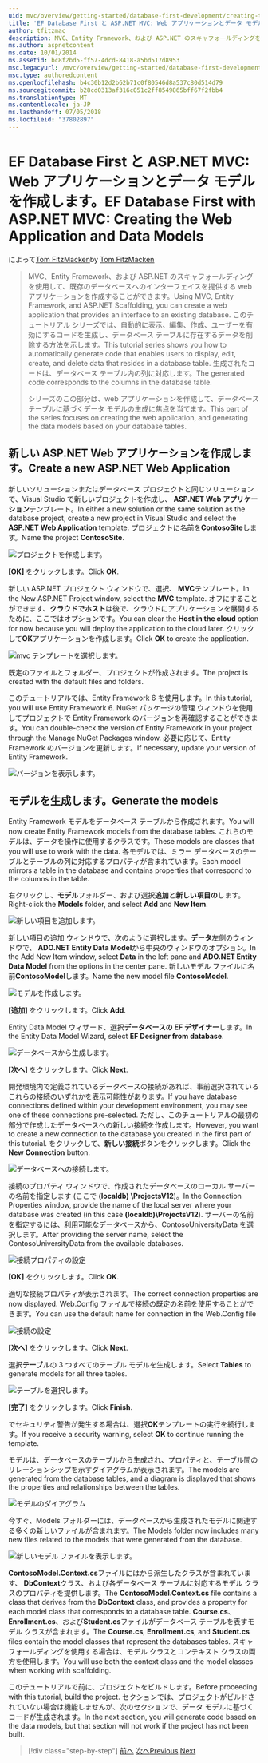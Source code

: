 ```yaml
---
uid: mvc/overview/getting-started/database-first-development/creating-the-web-application
title: 'EF Database First と ASP.NET MVC: Web アプリケーションとデータ モデルの作成 |Microsoft Docs'
author: tfitzmac
description: MVC、Entity Framework、および ASP.NET のスキャフォールディングを使用して、既存のデータベースへのインターフェイスを提供する web アプリケーションを作成することができます。 このチュートリアルの化しています.
ms.author: aspnetcontent
ms.date: 10/01/2014
ms.assetid: bc8f2bd5-ff57-4dcd-8418-a5bd517d8953
msc.legacyurl: /mvc/overview/getting-started/database-first-development/creating-the-web-application
msc.type: authoredcontent
ms.openlocfilehash: b4c30b12d2b62b71c0f80546d8a537c80d514d79
ms.sourcegitcommit: b28cd0313af316c051c2ff8549865bff67f2fbb4
ms.translationtype: MT
ms.contentlocale: ja-JP
ms.lasthandoff: 07/05/2018
ms.locfileid: "37802897"
---
```

<a name="ef-database-first-with-aspnet-mvc-creating-the-web-application-and-data-models"></a><span data-ttu-id="7348f-104">EF Database First と ASP.NET MVC: Web アプリケーションとデータ モデルを作成します。</span><span class="sxs-lookup"><span data-stu-id="7348f-104">EF Database First with ASP.NET MVC: Creating the Web Application and Data Models</span></span>
====================
<span data-ttu-id="7348f-105">によって[Tom FitzMacken](https://github.com/tfitzmac)</span><span class="sxs-lookup"><span data-stu-id="7348f-105">by [Tom FitzMacken](https://github.com/tfitzmac)</span></span>

> <span data-ttu-id="7348f-106">MVC、Entity Framework、および ASP.NET のスキャフォールディングを使用して、既存のデータベースへのインターフェイスを提供する web アプリケーションを作成することができます。</span><span class="sxs-lookup"><span data-stu-id="7348f-106">Using MVC, Entity Framework, and ASP.NET Scaffolding, you can create a web application that provides an interface to an existing database.</span></span> <span data-ttu-id="7348f-107">このチュートリアル シリーズでは、自動的に表示、編集、作成、ユーザーを有効にするコードを生成し、データベース テーブルに存在するデータを削除する方法を示します。</span><span class="sxs-lookup"><span data-stu-id="7348f-107">This tutorial series shows you how to automatically generate code that enables users to display, edit, create, and delete data that resides in a database table.</span></span> <span data-ttu-id="7348f-108">生成されたコードは、データベース テーブル内の列に対応します。</span><span class="sxs-lookup"><span data-stu-id="7348f-108">The generated code corresponds to the columns in the database table.</span></span>
> 
> <span data-ttu-id="7348f-109">シリーズのこの部分は、web アプリケーションを作成して、データベース テーブルに基づくデータ モデルの生成に焦点を当てます。</span><span class="sxs-lookup"><span data-stu-id="7348f-109">This part of the series focuses on creating the web application, and generating the data models based on your database tables.</span></span>


## <a name="create-a-new-aspnet-web-application"></a><span data-ttu-id="7348f-110">新しい ASP.NET Web アプリケーションを作成します。</span><span class="sxs-lookup"><span data-stu-id="7348f-110">Create a new ASP.NET Web Application</span></span>

<span data-ttu-id="7348f-111">新しいソリューションまたはデータベース プロジェクトと同じソリューションで、Visual Studio で新しいプロジェクトを作成し、 **ASP.NET Web アプリケーション**テンプレート。</span><span class="sxs-lookup"><span data-stu-id="7348f-111">In either a new solution or the same solution as the database project, create a new project in Visual Studio and select the **ASP.NET Web Application** template.</span></span> <span data-ttu-id="7348f-112">プロジェクトに名前を**ContosoSite**します。</span><span class="sxs-lookup"><span data-stu-id="7348f-112">Name the project **ContosoSite**.</span></span>

![プロジェクトを作成します。](creating-the-web-application/_static/image1.png)

<span data-ttu-id="7348f-114">**[OK]** をクリックします。</span><span class="sxs-lookup"><span data-stu-id="7348f-114">Click **OK**.</span></span>

<span data-ttu-id="7348f-115">新しい ASP.NET プロジェクト ウィンドウで、選択、 **MVC**テンプレート。</span><span class="sxs-lookup"><span data-stu-id="7348f-115">In the New ASP.NET Project window, select the **MVC** template.</span></span> <span data-ttu-id="7348f-116">オフにすることができます、**クラウドでホスト**は後で、クラウドにアプリケーションを展開するために、ここではオプションです。</span><span class="sxs-lookup"><span data-stu-id="7348f-116">You can clear the **Host in the cloud** option for now because you will deploy the application to the cloud later.</span></span> <span data-ttu-id="7348f-117">クリックして**OK**アプリケーションを作成します。</span><span class="sxs-lookup"><span data-stu-id="7348f-117">Click **OK** to create the application.</span></span>

![mvc テンプレートを選択します。](creating-the-web-application/_static/image2.png)

<span data-ttu-id="7348f-119">既定のファイルとフォルダー、プロジェクトが作成されます。</span><span class="sxs-lookup"><span data-stu-id="7348f-119">The project is created with the default files and folders.</span></span>

<span data-ttu-id="7348f-120">このチュートリアルでは、Entity Framework 6 を使用します。</span><span class="sxs-lookup"><span data-stu-id="7348f-120">In this tutorial, you will use Entity Framework 6.</span></span> <span data-ttu-id="7348f-121">NuGet パッケージの管理 ウィンドウを使用してプロジェクトで Entity Framework のバージョンを再確認することができます。</span><span class="sxs-lookup"><span data-stu-id="7348f-121">You can double-check the version of Entity Framework in your project through the Manage NuGet Packages window.</span></span> <span data-ttu-id="7348f-122">必要に応じて、Entity Framework のバージョンを更新します。</span><span class="sxs-lookup"><span data-stu-id="7348f-122">If necessary, update your version of Entity Framework.</span></span>

![バージョンを表示します。](creating-the-web-application/_static/image3.png)

## <a name="generate-the-models"></a><span data-ttu-id="7348f-124">モデルを生成します。</span><span class="sxs-lookup"><span data-stu-id="7348f-124">Generate the models</span></span>

<span data-ttu-id="7348f-125">Entity Framework モデルをデータベース テーブルから作成されます。</span><span class="sxs-lookup"><span data-stu-id="7348f-125">You will now create Entity Framework models from the database tables.</span></span> <span data-ttu-id="7348f-126">これらのモデルは、データを操作に使用するクラスです。</span><span class="sxs-lookup"><span data-stu-id="7348f-126">These models are classes that you will use to work with the data.</span></span> <span data-ttu-id="7348f-127">各モデルでは、ミラー データベースのテーブルとテーブルの列に対応するプロパティが含まれています。</span><span class="sxs-lookup"><span data-stu-id="7348f-127">Each model mirrors a table in the database and contains properties that correspond to the columns in the table.</span></span>

<span data-ttu-id="7348f-128">右クリックし、**モデル**フォルダー、および選択**追加**と**新しい項目の**します。</span><span class="sxs-lookup"><span data-stu-id="7348f-128">Right-click the **Models** folder, and select **Add** and **New Item**.</span></span>

![新しい項目を追加します。](creating-the-web-application/_static/image4.png)

<span data-ttu-id="7348f-130">新しい項目の追加 ウィンドウで、次のように選択します。**データ**左側のウィンドウで、 **ADO.NET Entity Data Model**から中央のウィンドウのオプション。</span><span class="sxs-lookup"><span data-stu-id="7348f-130">In the Add New Item window, select **Data** in the left pane and **ADO.NET Entity Data Model** from the options in the center pane.</span></span> <span data-ttu-id="7348f-131">新しいモデル ファイルに名前**ContosoModel**します。</span><span class="sxs-lookup"><span data-stu-id="7348f-131">Name the new model file **ContosoModel**.</span></span>

![モデルを作成します。](creating-the-web-application/_static/image5.png)

<span data-ttu-id="7348f-133">**[追加]** をクリックします。</span><span class="sxs-lookup"><span data-stu-id="7348f-133">Click **Add**.</span></span>

<span data-ttu-id="7348f-134">Entity Data Model ウィザード、選択**データベースの EF デザイナー**します。</span><span class="sxs-lookup"><span data-stu-id="7348f-134">In the Entity Data Model Wizard, select **EF Designer from database**.</span></span>

![データベースから生成します。](creating-the-web-application/_static/image6.png)

<span data-ttu-id="7348f-136">**[次へ]** をクリックします。</span><span class="sxs-lookup"><span data-stu-id="7348f-136">Click **Next**.</span></span>

<span data-ttu-id="7348f-137">開発環境内で定義されているデータベースの接続があれば、事前選択されているこれらの接続のいずれかを表示可能性があります。</span><span class="sxs-lookup"><span data-stu-id="7348f-137">If you have database connections defined within your development environment, you may see one of these connections pre-selected.</span></span> <span data-ttu-id="7348f-138">ただし、このチュートリアルの最初の部分で作成したデータベースへの新しい接続を作成します。</span><span class="sxs-lookup"><span data-stu-id="7348f-138">However, you want to create a new connection to the database you created in the first part of this tutorial.</span></span> <span data-ttu-id="7348f-139">をクリックして、**新しい接続**ボタンをクリックします。</span><span class="sxs-lookup"><span data-stu-id="7348f-139">Click the **New Connection** button.</span></span>

![データベースへの接続します。](creating-the-web-application/_static/image7.png)

<span data-ttu-id="7348f-141">接続のプロパティ ウィンドウで、作成されたデータベースのローカル サーバーの名前を指定します (ここで **(localdb) \ProjectsV12**)。</span><span class="sxs-lookup"><span data-stu-id="7348f-141">In the Connection Properties window, provide the name of the local server where your database was created (in this case **(localdb)\ProjectsV12**).</span></span> <span data-ttu-id="7348f-142">サーバーの名前を指定するには、利用可能なデータベースから、ContosoUniversityData を選択します。</span><span class="sxs-lookup"><span data-stu-id="7348f-142">After providing the server name, select the ContosoUniversityData from the available databases.</span></span>

![接続プロパティの設定](creating-the-web-application/_static/image8.png)

<span data-ttu-id="7348f-144">**[OK]** をクリックします。</span><span class="sxs-lookup"><span data-stu-id="7348f-144">Click **OK**.</span></span>

<span data-ttu-id="7348f-145">適切な接続プロパティが表示されます。</span><span class="sxs-lookup"><span data-stu-id="7348f-145">The correct connection properties are now displayed.</span></span> <span data-ttu-id="7348f-146">Web.Config ファイルで接続の既定の名前を使用することができます。</span><span class="sxs-lookup"><span data-stu-id="7348f-146">You can use the default name for connection in the Web.Config file</span></span>

![接続の設定](creating-the-web-application/_static/image9.png)

<span data-ttu-id="7348f-148">**[次へ]** をクリックします。</span><span class="sxs-lookup"><span data-stu-id="7348f-148">Click **Next**.</span></span>

<span data-ttu-id="7348f-149">選択**テーブル**の 3 つすべてのテーブル モデルを生成します。</span><span class="sxs-lookup"><span data-stu-id="7348f-149">Select **Tables** to generate models for all three tables.</span></span>

![テーブルを選択します。](creating-the-web-application/_static/image10.png)

<span data-ttu-id="7348f-151">**[完了]** をクリックします。</span><span class="sxs-lookup"><span data-stu-id="7348f-151">Click **Finish**.</span></span>

<span data-ttu-id="7348f-152">でセキュリティ警告が発生する場合は、選択**OK**テンプレートの実行を続行します。</span><span class="sxs-lookup"><span data-stu-id="7348f-152">If you receive a security warning, select **OK** to continue running the template.</span></span>

<span data-ttu-id="7348f-153">モデルは、データベースのテーブルから生成され、プロパティと、テーブル間のリレーションシップを示すダイアグラムが表示されます。</span><span class="sxs-lookup"><span data-stu-id="7348f-153">The models are generated from the database tables, and a diagram is displayed that shows the properties and relationships between the tables.</span></span>

![モデルのダイアグラム](creating-the-web-application/_static/image11.png)

<span data-ttu-id="7348f-155">今すぐ、Models フォルダーには、データベースから生成されたモデルに関連する多くの新しいファイルが含まれます。</span><span class="sxs-lookup"><span data-stu-id="7348f-155">The Models folder now includes many new files related to the models that were generated from the database.</span></span>

![新しいモデル ファイルを表示します。](creating-the-web-application/_static/image12.png)

<span data-ttu-id="7348f-157">**ContosoModel.Context.cs**ファイルにはから派生したクラスが含まれています、 **DbContext**クラス、および各データベース テーブルに対応するモデル クラスのプロパティを提供します。</span><span class="sxs-lookup"><span data-stu-id="7348f-157">The **ContosoModel.Context.cs** file contains a class that derives from the **DbContext** class, and provides a property for each model class that corresponds to a database table.</span></span> <span data-ttu-id="7348f-158">**Course.cs**、 **Enrollment.cs**、および**Student.cs**ファイルがデータベース テーブルを表すモデル クラスが含まれます。</span><span class="sxs-lookup"><span data-stu-id="7348f-158">The **Course.cs**, **Enrollment.cs**, and **Student.cs** files contain the model classes that represent the databases tables.</span></span> <span data-ttu-id="7348f-159">スキャフォールディングを使用する場合は、モデル クラスとコンテキスト クラスの両方を使用します。</span><span class="sxs-lookup"><span data-stu-id="7348f-159">You will use both the context class and the model classes when working with scaffolding.</span></span>

<span data-ttu-id="7348f-160">このチュートリアルで前に、プロジェクトをビルドします。</span><span class="sxs-lookup"><span data-stu-id="7348f-160">Before proceeding with this tutorial, build the project.</span></span> <span data-ttu-id="7348f-161">セクションでは、プロジェクトがビルドされていない場合は機能しませんが、次のセクションで、データ モデルに基づくコードが生成されます。</span><span class="sxs-lookup"><span data-stu-id="7348f-161">In the next section, you will generate code based on the data models, but that section will not work if the project has not been built.</span></span>

> [!div class="step-by-step"]
> <span data-ttu-id="7348f-162">[前へ](setting-up-database.md)
> [次へ](generating-views.md)</span><span class="sxs-lookup"><span data-stu-id="7348f-162">[Previous](setting-up-database.md)
[Next](generating-views.md)</span></span>
